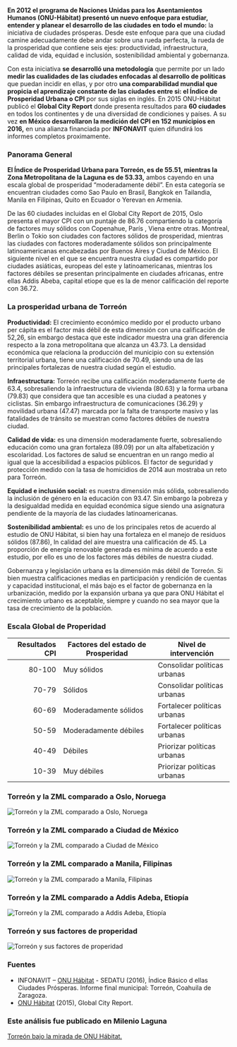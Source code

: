 
**En 2012 el programa de Naciones Unidas para los Asentamientos Humanos (ONU-Hábitat) presentó un nuevo enfoque para estudiar, entender y planear el desarrollo de las ciudades en todo el mundo:** la iniciativa de ciudades prósperas. Desde este enfoque para que una ciudad camine adecuadamente debe andar sobre una rueda perfecta, la rueda de la prosperidad que contiene seis ejes: productividad, infraestructura, calidad de vida, equidad e inclusión, sostenibilidad ambiental y gobernanza.

Con esta iniciativa **se desarrolló una metodología** que permite por un lado **medir las cualidades de las ciudades enfocadas al desarrollo de políticas** que puedan incidir en ellas, y por otro **una comparabilidad mundial que propicia el aprendizaje constante de las ciudades entre si: el Índice de Prosperidad Urbana o CPI** por sus siglas en inglés. En 2015 ONU-Hábitat publicó el **Global City Report** donde presenta resultados para **60 ciudades** en todos los continentes y de una diversidad de condiciones y países.  A su vez **en México desarrollaron la medición del CPI en 152 municipios en 2016,** en una alianza financiada por **INFONAVIT** quien difundirá los informes completos proximamente.

### Panorama General

**El Índice de Prosperidad Urbana para Torreón, es de 55.51, mientras la Zona Metropolitana de la Laguna es de 53.33,** ambos cayendo en una escala global de prosperidad “moderadamente débil”. En esta categoría se encuentran ciudades como Sao Paulo en Brasil, Bangkok en Tailandia, Manila en Filipinas, Quito en Ecuador o Yerevan en Armenia.

De las 60 ciudades incluidas en el Global City Report de 2015, Oslo presenta el mayor CPI con un puntaje de 86.76 compartiendo la categoría de factores muy sólidos con Copenahue, París , Viena entre otras. Montreal, Berlin o Tokio son ciudades con factores sólidos de prosperidad, mientras las ciudades con factores moderadamente sólidos son principalmente latinoamericanas encabezadas por Buenos Aires y Ciudad de México. El siguiente nivel en el que se encuentra nuestra ciudad es compartido por ciudades asiáticas, europeas del este y latinoamericanas, mientras los factores débiles se presentan principalmente en ciudades africanas, entre ellas Addis Abeba, capital etiope que es la de menor calificación del reporte con 36.72.

### La prosperidad urbana de Torreón

**Productividad:** El crecimiento económico medido por el producto urbano per cápita es el factor más débil de esta dimensión con una calificación de 52,26, sin embargo destaca que este indicador muestra una gran diferencia respecto a la zona metropolitana que alcanza un 43.73. La densidad económica que relaciona la producción del municipio con su extensión territorial urbana, tiene una calificación de 70.49, siendo una de las principales fortalezas de nuestra ciudad según el estudio.

**Infraestructura:** Torreón recibe una calificación moderadamente fuerte de 63.4, sobresaliendo la infraestructura de vivienda (80.63) y la forma urbana (79.83) que considera que tan accesible es una ciudad a peatones y ciclistas. Sin embargo infraestructura de comunicaciones (36.29) y movilidad urbana (47.47) marcada por la falta de transporte masivo y las fatalidades de tránsito se muestran como factores débiles de nuestra ciudad.

**Calidad de vida:** es una dimensión moderadamente fuerte, sobresaliendo educación como una gran fortaleza (89.09) por un alta alfabetización y escolaridad. Los factores de salud se encuentran en un rango medio al igual que la accesibilidad a espacios públicos. El factor de seguridad y protección medido con la tasa de homicidios de 2014 aun mostraba un reto para Torreón.

**Equidad e inclusión social:** es nuestra dimensión más sólida, sobresaliendo la inclusión de género en la educación con 93.47. Sin embargo la pobreza y la desigualdad medida en equidad económica sigue siendo una asignatura pendiente de la mayoría de las ciudades latinoamericanas.

**Sostenibilidad ambiental:** es uno de los principales retos de acuerdo al estudio de ONU Hábitat, si bien hay una fortaleza en el manejo de residuos sólidos (87.86), ln calidad del aire muestra una calificación de 45. La proporción de energía renovable generada es mínima de acuerdo a este estudio, por ello es uno de los factores más débiles de nuestra ciudad.

Gobernanza y legislación urbana es la dimensión más débil de Torreón. Si bien muestra calificaciones medias en participación y rendición de cuentas y capacidad institucional, el más bajo es el factor de gobernanza en la urbanización, medido por la expansión urbana ya que para ONU Hábitat el crecimiento urbano es aceptable, siempre y cuando no sea mayor que la tasa de crecimiento de la población.

### Escala Global de Properidad

Resultados CPI | Factores del estado de Prosperidad | Nivel de intervención
--------------:|------------------------------------|----------------------
    80-100     | Muy sólidos                        | Consolidar políticas urbanas
    70-79      | Sólidos                            | Consolidar políticas urbanas
    60-69      | Moderadamente sólidos              | Fortalecer políticas urbanas
    50-59      | Moderadamente débiles              | Fortalecer políticas urbanas
    40-49      | Débiles                            | Priorizar políticas urbanas
    10-39      | Muy débiles                        | Priorizar políticas urbanas

### Torreón y la ZML comparado a Oslo, Noruega

<img class="img-responsive" src="torreon-bajo-la-mirada-de-onu-habitat/torreon-y-zml-comparado-con-oslo-noruega.png" alt="Torreón y la ZML comparado a Oslo, Noruega">

### Torreón y la ZML comparado a Ciudad de México

<img class="img-responsive" src="torreon-bajo-la-mirada-de-onu-habitat/torreon-y-zml-comparado-con-ciudad-de-mexico.png" alt="Torreón y la ZML comparado a Ciudad de México">

### Torreón y la ZML comparado a Manila, Filipinas

<img class="img-responsive" src="torreon-bajo-la-mirada-de-onu-habitat/torreon-y-zml-comparado-con-manila-filipinas.png" alt="Torreón y la ZML comparado a Manila, Filipinas">

### Torreón y la ZML comparado a Addis Adeba, Etiopía

<img class="img-responsive" src="torreon-bajo-la-mirada-de-onu-habitat/torreon-y-zml-comparado-con-addis-adeba-etiopia.png" alt="Torreón y la ZML comparado a Addis Adeba, Etiopía">

### Torreón y sus factores de properidad

<img class="img-responsive" src="torreon-bajo-la-mirada-de-onu-habitat/torreon-y-sus-factores-de-prosperidad.png" alt="Torreón y sus factores de properidad">

### Fuentes

* INFONAVIT – [ONU Hábitat](http://unhabitat.org) - SEDATU (2016), Índice Básico d ellas Ciudades Prósperas. Informe final municipal: Torreón, Coahuila de Zaragoza.
* [ONU Hábitat](http://unhabitat.org) (2015),  Global City Report.

### Este análisis fue publicado en Milenio Laguna

[Torreón bajo la mirada de ONU Hábitat.](http://www.milenio.com/region/nuestra_metropoli_desde_el_implan-implan_torreon-prosperidad_torreon-milenio_0_908309202.html)
